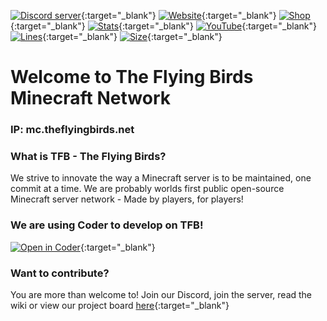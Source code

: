 [![Discord server](https://img.shields.io/discord/867797981625581579?color=%237289da&label=Join%20Discord)](https://discord.theflyingbirds.net){:target="_blank"}
[![Website](https://img.shields.io/website?label=Visit%20Website&up_message=online&url=https%3A%2F%2Ftheflyingbirds.net)](https://theflyingbirds.net){:target="_blank"}
[![Shop](https://img.shields.io/website?label=Visit%20Buycraft&up_message=online&url=https%3A%2F%2Fstats.theflyingbirds.net)](https://shop.theflyingbirds.net){:target="_blank"}
[![Stats](https://img.shields.io/website?label=TFB%20Stats&down_message=offline&up_message=online&url=https%3A%2F%2Fstats.theflyingbirds.net%2F)](https://stats.theflyingbirds.net){:target="_blank"}
[![YouTube](https://img.shields.io/youtube/channel/subscribers/UCNKmFh8X63_4URPr7TRVdng?style=social)](https://www.youtube.com/@theflyingbirdsmc){:target="_blank"}
[![Lines](https://sloc.xyz/github/theflyingbirdsmc/TFB-Network)](https://github.com/theflyingbirdsmc/TFB-Network){:target="_blank"}
[![Size](https://img.shields.io/github/repo-size/theflyingbirdsmc/TFB-Network)](https://github.com/theflyingbirdsmc/TFB-Network){:target="_blank"}
# Welcome to The Flying Birds Minecraft Network
### IP: mc.theflyingbirds.net

### What is TFB - The Flying Birds?
We strive to innovate the way a Minecraft server is to be maintained, one commit at a time. 
We are probably worlds first public open-source Minecraft server network - Made by players, for players!

### We are using Coder to develop on TFB!
[![Open in Coder](https://coder.theflyingbirds.net/open-in-coder.svg)](https://coder.theflyingbirds.net/templates/TFB/workspace){:target="_blank"}

### Want to contribute?
You are more than welcome to!
Join our Discord, join the server, read the wiki or view our project board [here](https://github.com/orgs/theflyingbirdsmc/projects/1){:target="_blank"}
